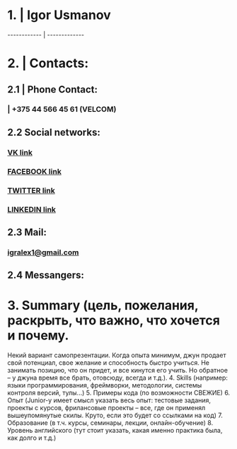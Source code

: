 #  1.        | Igor Usmanov
------------ | -------------
#  2. | Contacts:
##   2.1 | Phone Contact:
###     | +375 44 566 45 61 (VELCOM) 
##	 2.2 Social networks:
###      [VK link](https://vk.com/igralex1)
###		 [FACEBOOK link](https://www.facebook.com/igralex1)
### 	 [TWITTER link](https://twitter.com/Igor53455141)
###	     [LINKEDIN link](https://www.linkedin.com/in/igor-usmanov-5ab737114/)
##   2.3 Mail:
###      [igralex1@gmail.com](igralex1@gmail.com)
##   2.4 Messangers:
###      
#  3. Summary (цель, пожелания, раскрыть, что важно, что хочется и почему. 
Некий вариант самопрезентации. Когда опыта минимум, джун продает свой потенциал, 
свое желание и способность быстро учиться. Не занимать позицию, что он придет, 
и все кинутся его учить. Но обратное – у джуна время все брать, отовсюду, всегда и т.д.).
4. Skills (например: языки программирования, фреймворки, методологии, системы контроля версий, тулы...)
5. Примеры кода (по возможности СВЕЖИЕ)
6. Опыт (Junior-у имеет смысл указать весь опыт: тестовые задания, проекты с курсов,
фрилансовые проекты – все, где он применял вышеупомянутые скилы. 
Круто, если это будет со ссылками на код)
7. Образование (в т.ч. курсы, семинары, лекции, онлайн-обучение)
8. Уровень английского (тут стоит указать, какая именно практика была, как долго и т.д.) 